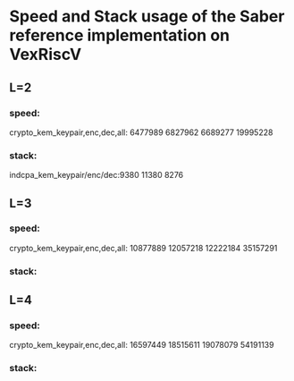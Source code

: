 <!--
 * @Author: your name
 * @Date: 2021-06-15 21:57:55
 * @LastEditTime: 2021-06-15 22:38:30
 * @LastEditors: Please set LastEditors
 * @Description: In User Settings Edit
 * @FilePath: \Saber_RV32\ref_vexrv_data.md
-->
# Speed and Stack usage of the Saber reference implementation on VexRiscV
## L=2
### speed: 
crypto_kem_keypair,enc,dec,all: 6477989 6827962 6689277 19995228
### stack:
indcpa_kem_keypair/enc/dec:9380 11380 8276
## L=3
### speed: 
crypto_kem_keypair,enc,dec,all: 10877889 12057218 12222184 35157291
### stack:

## L=4
### speed: 
crypto_kem_keypair,enc,dec,all: 16597449 18515611 19078079 54191139
### stack:

